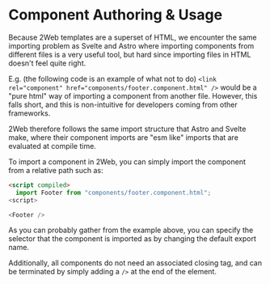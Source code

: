 # Component Authoring & Usage

Because 2Web templates are a superset of HTML, we encounter the same importing
problem as Svelte and Astro where importing components from different files is
a very useful tool, but hard since importing files in HTML doesn't feel quite
right.

E.g. (the following code is an example of what not to do)
`<link rel="component" href="components/footer.component.html" />`
would be a "pure html" way of importing a component from another file.
However, this falls short, and this is non-intuitive for developers coming from
other frameworks.

2Web therefore follows the same import structure that Astro and Svelte make,
where their component imports are "esm like" imports that are evaluated at
compile time.

To import a component in 2Web, you can simply import the component from a
relative path such as:

```html
<script compiled>
  import Footer from "components/footer.component.html";
<script>

<Footer />
```

As you can probably gather from the example above, you can specify the selector
that the component is imported as by changing the default export name.

Additionally, all components do not need an associated closing tag, and can be
terminated by simply adding a `/>` at the end of the element.
